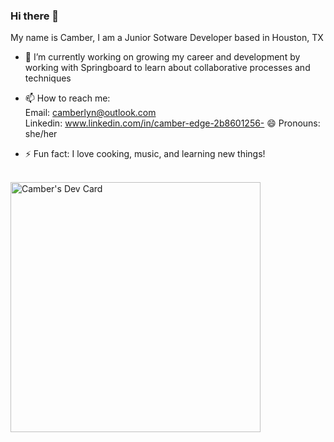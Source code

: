 ### Hi there 👋

My name is Camber, I am a Junior Sotware Developer based in Houston, TX

- 🔭 I’m currently working on growing my career and development by working with Springboard to learn about collaborative processes and techniques
  
- 📫 How to reach me: <br>
  Email: camberlyn@outlook.com <br>
  Linkedin: www.linkedin.com/in/camber-edge-2b8601256- 😄 Pronouns: she/her
- ⚡ Fun fact: I love cooking, music, and learning new things!
<br>
<a href="https://app.daily.dev/cedge2"><img src="https://api.daily.dev/devcards/76a757021a4d4451a39e7c3fac17b9e5.png?r=uma" width="400" alt="Camber's Dev Card"/></a>
